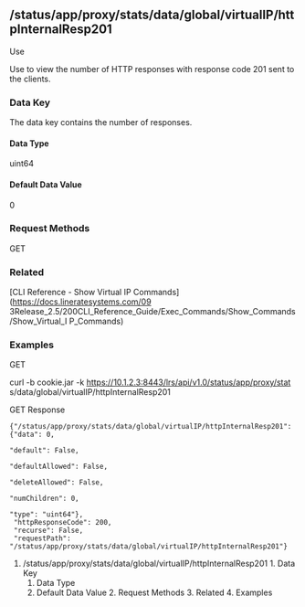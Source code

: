 ## /status/app/proxy/stats/data/global/virtualIP/httpInternalResp201

Use

Use to view the number of HTTP responses with response code 201 sent to the
clients.

### Data Key

The data key contains the number of responses.

#### Data Type

uint64

#### Default Data Value

0

### Request Methods

GET

### Related

[CLI Reference - Show Virtual IP Commands](https://docs.lineratesystems.com/09
3Release_2.5/200CLI_Reference_Guide/Exec_Commands/Show_Commands/Show_Virtual_I
P_Commands)

### Examples

GET

curl -b cookie.jar -k https://10.1.2.3:8443/lrs/api/v1.0/status/app/proxy/stat
s/data/global/virtualIP/httpInternalResp201

GET Response

    
    {"/status/app/proxy/stats/data/global/virtualIP/httpInternalResp201": {"data": 0,
                                                                            "default": False,
                                                                            "defaultAllowed": False,
                                                                            "deleteAllowed": False,
                                                                            "numChildren": 0,
                                                                            "type": "uint64"},
     "httpResponseCode": 200,
     "recurse": False,
     "requestPath": "/status/app/proxy/stats/data/global/virtualIP/httpInternalResp201"}
    

  1. /status/app/proxy/stats/data/global/virtualIP/httpInternalResp201
    1. Data Key
      1. Data Type
      2. Default Data Value
    2. Request Methods
    3. Related
    4. Examples

